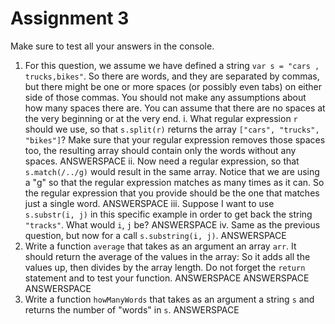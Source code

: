 # Assignment 3

Make sure to test all your answers in the console.

1. For this question, we assume we have defined a string `var s = "cars , trucks,bikes"`. So there are words, and they are separated by commas, but there might be one or more spaces (or possibly even tabs) on either side of those commas. You should not make any assumptions about how many spaces there are. You can assume that there are no spaces at the very beginning or at the very end.
    i. What regular expression `r` should we use, so that `s.split(r)` returns the array `["cars", "trucks", "bikes"]`? Make sure that your regular expression removes those spaces too, the resulting array should contain only the words without any spaces.
    ANSWERSPACE
    ii. Now need a regular expression, so that `s.match(/../g)` would result in the same array. Notice that we are using a "g" so that the regular expression matches as many times as it can. So the regular expression that you provide should be the one that matches just a single word.
    ANSWERSPACE
    iii. Suppose I want to use `s.substr(i, j)` in this specific example in order to get back the string `"tracks"`. What would `i`, `j` be?
    ANSWERSPACE
    iv. Same as the previous question, but now for a call `s.substring(i, j)`.
    ANSWERSPACE
2. Write a function `average` that takes as an argument an array `arr`. It should return the average of the values in the array: So it adds all the values up, then divides by the array length. Do not forget the `return` statement and to test your function.
ANSWERSPACE
ANSWERSPACE
ANSWERSPACE
3. Write a function `howManyWords` that takes as an argument a string `s` and returns the number of "words" in `s`.
ANSWERSPACE
